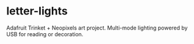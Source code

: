 # letter-lights
Adafruit Trinket + Neopixels art project. Multi-mode lighting powered by USB for reading or decoration.

